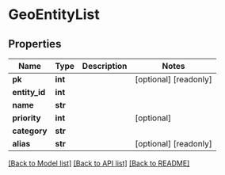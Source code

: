 # GeoEntityList

## Properties
Name | Type | Description | Notes
------------ | ------------- | ------------- | -------------
**pk** | **int** |  | [optional] [readonly] 
**entity_id** | **int** |  | 
**name** | **str** |  | 
**priority** | **int** |  | [optional] 
**category** | **str** |  | 
**alias** | **str** |  | [optional] [readonly] 

[[Back to Model list]](../README.md#documentation-for-models) [[Back to API list]](../README.md#documentation-for-api-endpoints) [[Back to README]](../README.md)


